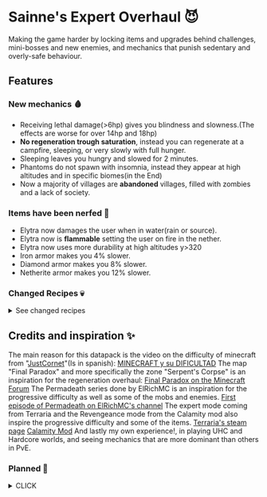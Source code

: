 # Sainne's Expert Overhaul 😈
Making the game harder by locking items and upgrades behind challenges, mini-bosses and new enemies, and mechanics that punish sedentary and overly-safe behaviour.
## Features
### New mechanics 🩸
- Receiving lethal damage(>6hp) gives you blindness and slowness.(The effects are worse for over 14hp and 18hp)
- **No regeneration trough saturation**, instead you can regenerate at a campfire, sleeping, or very slowly with full hunger.
- Sleeping leaves you hungry and slowed for 2 minutes.
- Phantoms do not spawn with insomnia, instead they appear at high altitudes and in specific biomes(in the End)
- Now a majority of villages are **abandoned** villages, filled with zombies and a lack of society.
### Items have been nerfed 🔨
- Elytra now damages the user when in water(rain or source).
- Elytra now is **flammable** setting the user on fire in the nether.
- Elytra now uses more durability at high altitudes y>320
- Iron armor makes you 4% slower.
- Diamond armor makes you 8% slower.
- Netherite armor makes you 12% slower.
### Changed Recipes 💀
<details>
  <summary>See changed recipes</summary>

  - Shields are more expensive to craft(8 iron ingots, and 1 plank).(overhaul pending)
  ![Shield crafting][shieldimage]
  - Ender Crystals are now harder to obtain, requiring a nether star instead of a ghast tear in their crafting.
  ![Ender Crystal crafting][endercrystalimage]
  - Anvils are more complicated to obtain now, since they require a netherite ingot to craft
  ![Anvil crafting][anvilimage]
  - Enchanting tables are harder to obtain as well, since they require an enchanted book in their crafting.
  ![Enchanting Table crafting][enchantingtableimage]
  - Brewing stands are harder to obtain requiring gilded blackstone instead of cobblestone in their recipe.
  ![Brewing Stand crafting][brewingstandimage]

</details>

## Credits and inspiration ✨
The main reason for this datapack is the video on the difficulty of minecraft from "[JustCornet](https://www.youtube.com/@JustCornet)"(Is in spanish):
[MINECRAFT y su DIFICULTAD](https://www.youtube.com/watch?v=rtCZl-_GAq0)
The map "Final Paradox" and more specifically the zone "Serpent's Corpse" is an inspiration for the regeneration overhaul:
[Final Paradox on the Minecraft Forum](https://www.minecraftforum.net/forums/mapping-and-modding-java-edition/maps/3166897-ctm-final-paradox-map-release-english-espanol-1)
The Permadeath series done by ElRichMC is an inspiration for the progressive difficulty as well as some of the mobs and enemies.
[First episode of Permadeath on ElRichMC's channel](https://www.youtube.com/watch?v=aZSX5ik0Z6o)
The expert mode coming from Terraria and the Revengeance mode from the Calamity mod also inspire the progressive difficulty and some of the items.
[Terraria's steam page](https://store.steampowered.com/app/105600/Terraria/)
[Calamity Mod](https://steamcommunity.com/sharedfiles/filedetails/?id=2824688072)
And lastly my own experience!, in playing UHC and Hardcore worlds, and seeing mechanics that are more dominant than others in PvE.
### Planned 🧠
<details>
  <summary>CLICK</summary>

  - Netherite ingot/upgrade behind mini-boss of the nether.
  - Elytra behind mini-boss of the end
  - Shulker changed to be way more dangerous
  - Upon obtaining iron armor, zombies can have a dashing variant
  ###### Special weather
  - Acid rain (receive constant wither damage while under rain)
  - Windy (New mobs spawn related to phantoms)
  - Blood Moon (New mobs spawn related to mutated mobs)
  - Eclipse (New mobs spawn related to spookier mobs)
  ###### Progressive difficulty behind advancements 🔒
Mobs get harder with each advancement accomplished from the datapack, it still keeps the openess of the base game by making these advancements non linear, as such the player has option of what to unlock when progressing.
</details>

[endercrystalimage]: https://media.discordapp.net/attachments/958147126003654677/1188228850849685595/image.png?ex=6599c35a&is=65874e5a&hm=1de84a33b838b11b485c74975977e569b993948db31fcc944b0aa51d51ae498e&=&format=webp&quality=lossless
[shieldimage]: https://media.discordapp.net/attachments/958147126003654677/1188228743030919329/image.png?ex=6599c340&is=65874e40&hm=665b0af05a83676ea5927515d6d6a5b4a6936b9508b4c7b2995c14ebaf16df46&=&format=webp&quality=lossless
[anvilimage]: https://media.discordapp.net/attachments/958147126003654677/1188228968902565918/image.png?ex=6599c376&is=65874e76&hm=90a255a96928e117dbc7aef243b332e49937cb0ae4f49fe17b6a0c878c536b61&=&format=webp&quality=lossless
[enchantingtableimage]: https://media.discordapp.net/attachments/958147126003654677/1188229189208391740/image.png?ex=6599c3aa&is=65874eaa&hm=5333bf23582dbf0791bf53cba174b94b962446d507e64912b252645c3ad84c29&=&format=webp&quality=lossless
[brewingstandimage]: https://media.discordapp.net/attachments/958147126003654677/1188229053728174230/image.png?ex=6599c38a&is=65874e8a&hm=991d8a03ff119e9785c738da21ca0f17d29ceb683c793c2b93e902d63bbaaf68&=&format=webp&quality=lossless